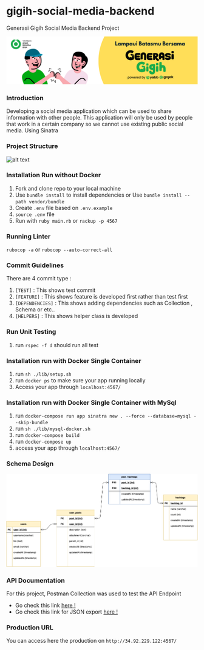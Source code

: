 # gigih-social-media-backend

Generasi Gigih Social Media Backend Project

![alt text](https://github.com/rachfiandj07/gigih-social-media-backend/blob/main/assets/Header%20%23GenerasiGIGIH%20(1).png)

### Introduction

Developing a social media application which can be used to share information with other people. This application will only be used by people that work in a certain company so we cannot use existing public social media. Using Sinatra

### Project Structure

![alt text](https://github.com/rachfiandj07/gojek-social-media-backend/blob/main/Screen%20Shot%202021-08-21%20at%2000.00.57.png)
### Installation Run without Docker

1. Fork and clone repo to your local machine
2. Use `bundle install` to install dependencies or Use `bundle install --path vendor/bundle`
3. Create `.env` file based on `.env.example`
4. `source .env` file
5. Run with `ruby main.rb` or `rackup -p 4567`
### Running Linter

`rubocop -a` or `rubocop --auto-correct-all`

### Commit Guidelines

There are 4 commit type :

1. `[TEST]` : This shows test commit
2. `[FEATURE]` : This shows feature is developed first rather than test first
3. `[DEPENDENCIES]` : This shows adding dependencies such as Collection , Schema or etc..
4. `[HELPERS]` : This shows helper class is developed

### Run Unit Testing

1. run `rspec -f d` should run all test

### Installation run with Docker Single Container

1. run `sh ./lib/setup.sh`
2. run `docker ps` to make sure your app running locally
3. Access your app through `localhost:4567/`

### Installation run with Docker Single Container with MySql

1. run `docker-compose run app sinatra new . --force --database=mysql --skip-bundle `
2. run `sh ./lib/mysql-docker.sh`
3. run `docker-compose build`
4. run `docker-compose up`
5. access your app through `localhost:4567/`

### Schema Design

![alt text](https://github.com/rachfiandj07/gigih-social-media-backend/blob/main/assets/social-media-db-schema-design%20(1)%20(1).png)

### API Documentation

For this project, Postman Collection was used to test the API Endpoint
- Go check this link [here !](https://www.postman.com/naufalrdj/workspace/gigih-social-media-backend-project/overview)
- Go check this link for JSON export [here !](https://www.postman.com/collections/e82fb5fa959ad12813bf)

### Production URL

You can access here the production on
`http://34.92.229.122:4567/`
